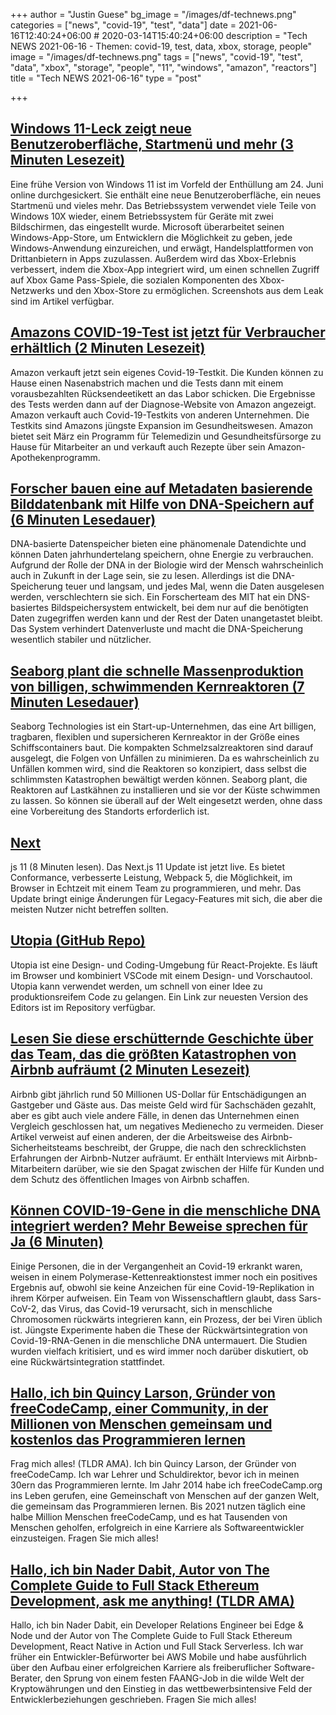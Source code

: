 +++
author = "Justin Guese"
bg_image = "/images/df-technews.png"
categories = ["news", "covid-19", "test", "data"]
date = 2021-06-16T12:40:24+06:00 # 2020-03-14T15:40:24+06:00
description = "Tech NEWS 2021-06-16 - Themen: covid-19, test, data, xbox, storage, people"
image = "/images/df-technews.png"
tags = ["news", "covid-19", "test", "data", "xbox", "storage", "people", "11", "windows", "amazon", "reactors"]
title = "Tech NEWS 2021-06-16"
type = "post"

+++

## [Windows 11-Leck zeigt neue Benutzeroberfläche, Startmenü und mehr (3 Minuten Lesezeit)](https://www.theverge.com/2021/6/15/22535123/microsoft-windows-11-leak-screenshots-start-menu)

 Eine frühe Version von Windows 11 ist im Vorfeld der Enthüllung am 24. Juni online durchgesickert. Sie enthält eine neue Benutzeroberfläche, ein neues Startmenü und vieles mehr. Das Betriebssystem verwendet viele Teile von Windows 10X wieder, einem Betriebssystem für Geräte mit zwei Bildschirmen, das eingestellt wurde. Microsoft überarbeitet seinen Windows-App-Store, um Entwicklern die Möglichkeit zu geben, jede Windows-Anwendung einzureichen, und erwägt, Handelsplattformen von Drittanbietern in Apps zuzulassen. Außerdem wird das Xbox-Erlebnis verbessert, indem die Xbox-App integriert wird, um einen schnellen Zugriff auf Xbox Game Pass-Spiele, die sozialen Komponenten des Xbox-Netzwerks und den Xbox-Store zu ermöglichen. Screenshots aus dem Leak sind im Artikel verfügbar.

## [Amazons COVID-19-Test ist jetzt für Verbraucher erhältlich (2 Minuten Lesezeit)](https://www.theverge.com/2021/6/15/22535453/amazon-covid-test-consumers-available)

 Amazon verkauft jetzt sein eigenes Covid-19-Testkit. Die Kunden können zu Hause einen Nasenabstrich machen und die Tests dann mit einem vorausbezahlten Rücksendeetikett an das Labor schicken. Die Ergebnisse des Tests werden dann auf der Diagnose-Website von Amazon angezeigt. Amazon verkauft auch Covid-19-Testkits von anderen Unternehmen. Die Testkits sind Amazons jüngste Expansion im Gesundheitswesen. Amazon bietet seit März ein Programm für Telemedizin und Gesundheitsfürsorge zu Hause für Mitarbeiter an und verkauft auch Rezepte über sein Amazon-Apothekenprogramm.

## [Forscher bauen eine auf Metadaten basierende Bilddatenbank mit Hilfe von DNA-Speichern auf (6 Minuten Lesedauer)](https://arstechnica.com/science/2021/06/researchers-build-a-metadata-based-image-database-using-dna-storage/)

 DNA-basierte Datenspeicher bieten eine phänomenale Datendichte und können Daten jahrhundertelang speichern, ohne Energie zu verbrauchen. Aufgrund der Rolle der DNA in der Biologie wird der Mensch wahrscheinlich auch in Zukunft in der Lage sein, sie zu lesen. Allerdings ist die DNA-Speicherung teuer und langsam, und jedes Mal, wenn die Daten ausgelesen werden, verschlechtern sie sich. Ein Forscherteam des MIT hat ein DNS-basiertes Bildspeichersystem entwickelt, bei dem nur auf die benötigten Daten zugegriffen werden kann und der Rest der Daten unangetastet bleibt. Das System verhindert Datenverluste und macht die DNA-Speicherung wesentlich stabiler und nützlicher.

## [Seaborg plant die schnelle Massenproduktion von billigen, schwimmenden Kernreaktoren (7 Minuten Lesedauer)](https://newatlas.com/energy/seaborg-floating-nuclear-reactor-barge/)

 Seaborg Technologies ist ein Start-up-Unternehmen, das eine Art billigen, tragbaren, flexiblen und supersicheren Kernreaktor in der Größe eines Schiffscontainers baut. Die kompakten Schmelzsalzreaktoren sind darauf ausgelegt, die Folgen von Unfällen zu minimieren. Da es wahrscheinlich zu Unfällen kommen wird, sind die Reaktoren so konzipiert, dass selbst die schlimmsten Katastrophen bewältigt werden können. Seaborg plant, die Reaktoren auf Lastkähnen zu installieren und sie vor der Küste schwimmen zu lassen. So können sie überall auf der Welt eingesetzt werden, ohne dass eine Vorbereitung des Standorts erforderlich ist.

## [Next](https://nextjs.org/blog/next-11)

js 11 (8 Minuten lesen). Das Next.js 11 Update ist jetzt live. Es bietet Conformance, verbesserte Leistung, Webpack 5, die Möglichkeit, im Browser in Echtzeit mit einem Team zu programmieren, und mehr. Das Update bringt einige Änderungen für Legacy-Features mit sich, die aber die meisten Nutzer nicht betreffen sollten.

## [Utopia (GitHub Repo)](https://github.com/concrete-utopia/utopia)

 Utopia ist eine Design- und Coding-Umgebung für React-Projekte. Es läuft im Browser und kombiniert VSCode mit einem Design- und Vorschautool. Utopia kann verwendet werden, um schnell von einer Idee zu produktionsreifem Code zu gelangen. Ein Link zur neuesten Version des Editors ist im Repository verfügbar.

## [Lesen Sie diese erschütternde Geschichte über das Team, das die größten Katastrophen von Airbnb aufräumt (2 Minuten Lesezeit)](https://www.theverge.com/2021/6/15/22534869/airbnb-crisis-safety-team-bloomberg-report)

 Airbnb gibt jährlich rund 50 Millionen US-Dollar für Entschädigungen an Gastgeber und Gäste aus. Das meiste Geld wird für Sachschäden gezahlt, aber es gibt auch viele andere Fälle, in denen das Unternehmen einen Vergleich geschlossen hat, um negatives Medienecho zu vermeiden. Dieser Artikel verweist auf einen anderen, der die Arbeitsweise des Airbnb-Sicherheitsteams beschreibt, der Gruppe, die nach den schrecklichsten Erfahrungen der Airbnb-Nutzer aufräumt. Er enthält Interviews mit Airbnb-Mitarbeitern darüber, wie sie den Spagat zwischen der Hilfe für Kunden und dem Schutz des öffentlichen Images von Airbnb schaffen.

## [Können COVID-19-Gene in die menschliche DNA integriert werden? Mehr Beweise sprechen für Ja (6 Minuten)](https://interestingengineering.com/can-covid-19-genes-integrate-with-human-dna-more-evidence-says-yes)

 Einige Personen, die in der Vergangenheit an Covid-19 erkrankt waren, weisen in einem Polymerase-Kettenreaktionstest immer noch ein positives Ergebnis auf, obwohl sie keine Anzeichen für eine Covid-19-Replikation in ihrem Körper aufweisen. Ein Team von Wissenschaftlern glaubt, dass Sars-CoV-2, das Virus, das Covid-19 verursacht, sich in menschliche Chromosomen rückwärts integrieren kann, ein Prozess, der bei Viren üblich ist. Jüngste Experimente haben die These der Rückwärtsintegration von Covid-19-RNA-Genen in die menschliche DNA untermauert. Die Studien wurden vielfach kritisiert, und es wird immer noch darüber diskutiert, ob eine Rückwärtsintegration stattfindet.

## [Hallo, ich bin Quincy Larson, Gründer von freeCodeCamp, einer Community, in der Millionen von Menschen gemeinsam und kostenlos das Programmieren lernen](https://tldr.tech/token/6c3ef825381ee396191f77cb92dd1969?redirect=https%3A%2F%2Ftldr.tech%2Fama%2Fquincy-larson/1/0100017a144ace7d-bf4be134-4bdd-40a8-a8c6-d29707852f51-000000/Lx0z8fDTkqhPsqgjIzD_jHJlZApN3RuTo7RFe3CqVZU=197)

 Frag mich alles! (TLDR AMA). Ich bin Quincy Larson, der Gründer von freeCodeCamp. Ich war Lehrer und Schuldirektor, bevor ich in meinen 30ern das Programmieren lernte. Im Jahr 2014 habe ich freeCodeCamp.org ins Leben gerufen, eine Gemeinschaft von Menschen auf der ganzen Welt, die gemeinsam das Programmieren lernen. Bis 2021 nutzen täglich eine halbe Million Menschen freeCodeCamp, und es hat Tausenden von Menschen geholfen, erfolgreich in eine Karriere als Softwareentwickler einzusteigen. Fragen Sie mich alles!

## [Hallo, ich bin Nader Dabit, Autor von The Complete Guide to Full Stack Ethereum Development, ask me anything! (TLDR AMA)](https://tldr.tech/token/%7B%7BLastName%7D%7D?redirect=https%3A%2F%2Ftldr.tech%2Fama%2Fnader-dabit/1/0100017a144ace7d-bf4be134-4bdd-40a8-a8c6-d29707852f51-000000/I3EzMEJP-2jUvojugE6vxAhEufGSP0CAA6aa_52HtpU=197)

 Hallo, ich bin Nader Dabit, ein Developer Relations Engineer bei Edge & Node und der Autor von The Complete Guide to Full Stack Ethereum Development, React Native in Action und Full Stack Serverless. Ich war früher ein Entwickler-Befürworter bei AWS Mobile und habe ausführlich über den Aufbau einer erfolgreichen Karriere als freiberuflicher Software-Berater, den Sprung von einem festen FAANG-Job in die wilde Welt der Kryptowährungen und den Einstieg in das wettbewerbsintensive Feld der Entwicklerbeziehungen geschrieben. Fragen Sie mich alles!

